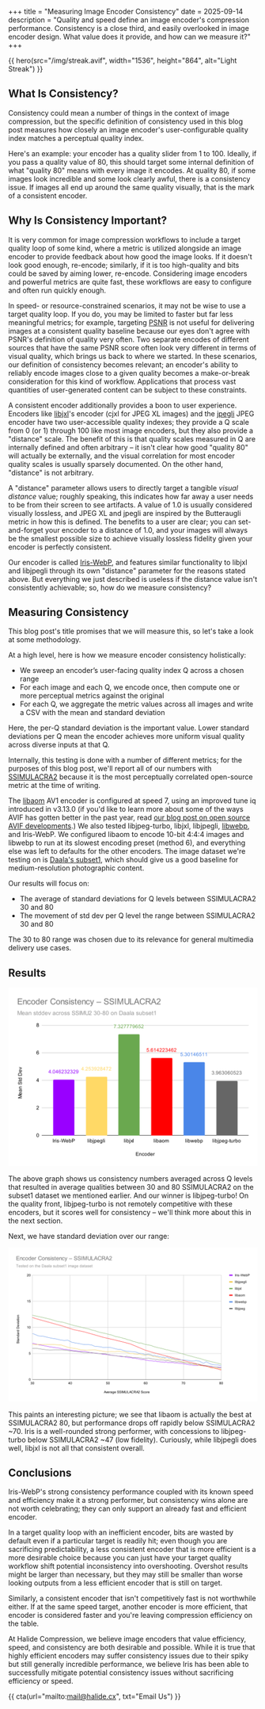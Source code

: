 +++
title = "Measuring Image Encoder Consistency"
date = 2025-09-14
description = "Quality and speed define an image encoder's compression performance. Consistency is a close third, and easily overlooked in image encoder design. What value does it provide, and how can we measure it?"
+++

{{ hero(src="/img/streak.avif", width="1536", height="864", alt="Light Streak")
}}

## What Is Consistency?

Consistency could mean a number of things in the context of image compression,
but the specific definition of consistency used in this blog post measures how
closely an image encoder's user-configurable quality index matches a perceptual
quality index.

Here's an example: your encoder has a quality slider from 1 to 100. Ideally, if
you pass a quality value of 80, this should target some internal definition of
what "quality 80" means with every image it encodes. At quality 80, if some
images look incredible and some look clearly awful, there is a consistency
issue. If images all end up around the same quality visually, that is the mark
of a consistent encoder.

## Why Is Consistency Important?

It is very common for image compression workflows to include a target quality
loop of some kind, where a metric is utilized alongside an image encoder to
provide feedback about how good the image looks. If it doesn't look good enough,
re-encode; similarly, if it is too high-quality and bits could be saved by
aiming lower, re-encode. Considering image encoders and powerful metrics are
quite fast, these workflows are easy to configure and often run quickly enough.

In speed- or resource-constrained scenarios, it may not be wise to use a target
quality loop. If you do, you may be limited to faster but far less meaningful
metrics; for example, targeting [PSNR](https://wiki.x266.mov/docs/metrics/PSNR)
is not useful for delivering images at a consistent quality baseline because our
eyes don't agree with PSNR's definition of quality very often. Two separate
encodes of different sources that have the same PSNR score often look very
different in terms of visual quality, which brings us back to where we started.
In these scenarios, our definition of consistency becomes relevant; an encoder's
ability to reliably encode images close to a given quality becomes a
make-or-break consideration for this kind of workflow. Applications that process
vast quantities of user-generated content can be subject to these constraints.

A consistent encoder additionally provides a boon to user experience. Encoders
like [libjxl](https://github.com/libjxl/libjxl)'s encoder (cjxl for JPEG XL
images) and the [jpegli](https://github.com/google/jpegli) JPEG encoder have two
user-accessible quality indexes; they provide a Q scale from 0 (or 1) through
100 like most image encoders, but they also provide a "distance" scale. The
benefit of this is that quality scales measured in Q are internally defined and
often arbitrary – it isn't clear how good "quality 80" will actually be
externally, and the visual correlation for most encoder quality scales is
usually sparsely documented. On the other hand, "distance" is not arbitrary.

A "distance" parameter allows users to directly target a tangible _visual
distance_ value; roughly speaking, this indicates how far away a user needs to
be from their screen to see artifacts. A value of 1.0 is usually considered
visually lossless, and JPEG XL and jpegli are inspired by the Butteraugli metric
in how this is defined. The benefits to a user are clear; you can set-and-forget
your encoder to a distance of 1.0, and your images will always be the smallest
possible size to achieve visually lossless fidelity given your encoder is
perfectly consistent.

Our encoder is called [Iris-WebP](https://halide.cx/iris/), and features similar
functionality to libjxl and libjpegli through its own "distance" parameter for
the reasons stated above. But everything we just described is useless if the
distance value isn't consistently achievable; so, how do we measure consistency?

## Measuring Consistency

This blog post's title promises that we will measure this, so let's take a look
at some methodology.

At a high level, here is how we measure encoder consistency holistically:

- We sweep an encoder’s user-facing quality index Q across a chosen range
- For each image and each Q, we encode once, then compute one or more perceptual
  metrics against the original
- For each Q, we aggregate the metric values across all images and write a CSV
  with the mean and standard deviation

Here, the per-Q standard deviation is the important value. Lower standard
deviations per Q mean the encoder achieves more uniform visual quality across
diverse inputs at that Q.

Internally, this testing is done with a number of different metrics; for the
purposes of this blog post, we'll report all of our numbers with
[SSIMULACRA2](https://github.com/cloudinary/ssimulacra2) because it is the most
perceptually correlated open-source metric at the time of writing.

The [libaom](https://aomedia.googlesource.com/aom/) AV1 encoder is configured at
speed 7, using an improved tune iq introduced in v3.13.0 (if you'd like to learn
more about some of the ways AVIF has gotten better in the past year, read
[our blog post on open source AVIF developments](https://halide.cx/blog/improving-avif-in-open-source).)
We also tested libjpeg-turbo, libjxl, libjpegli,
[libwebp](https://chromium.googlesource.com/webm/libwebp/), and Iris-WebP. We
configured libaom to encode 10-bit 4:4:4 images and libwebp to run at its
slowest encoding preset (method 6), and everything else was left to defaults for
the other encoders. The image dataset we're testing on is
[Daala's subset1](https://github.com/WyohKnott/image-formats-comparison/tree/gh-pages/comparisonfiles/subset1/Original),
which should give us a good baseline for medium-resolution photographic content.

Our results will focus on:

- The average of standard deviations for Q levels between SSIMULACRA2 30 and 80
- The movement of std dev per Q level the range between SSIMULACRA2 30 and 80

The 30 to 80 range was chosen due to its relevance for general multimedia
delivery use cases.

## Results

![Average standard deviation across Q levels](/img/avg_stddev_ssimu2.svg)

The above graph shows us consistency numbers averaged across Q levels that
resulted in average qualities between 30 and 80 SSIMULACRA2 on the subset1
dataset we mentioned earlier. And our winner is libjpeg-turbo! On the quality
front, libjpeg-turbo is not remotely competitive with these encoders, but it
scores well for consistency – we'll think more about this in the next section.

Next, we have standard deviation over our range:

![Standard deviation graphed](/img/stddev_graphed_ssimu2.svg)

This paints an interesting picture; we see that libaom is actually the best at
SSIMULACRA2 80, but performance drops off rapidly below SSIMULACRA2 ~70. Iris is
a well-rounded strong performer, with concessions to libjpeg-turbo below
SSIMULACRA2 ~47 (low fidelity). Curiously, while libjpegli does well, libjxl is
not all that consistent overall.

## Conclusions

Iris-WebP's strong consistency performance coupled with its known speed and
efficiency make it a strong performer, but consistency wins alone are not worth
celebrating; they can only support an already fast and efficient encoder.

In a target quality loop with an inefficient encoder, bits are wasted by default
even if a particular target is readily hit; even though you are sacrificing
predictability, a less consistent encoder that is more efficient is a more
desirable choice because you can just have your target quality workflow shift
potential inconsistency into overshooting. Overshot results might be larger than
necessary, but they may still be smaller than worse looking outputs from a less
efficient encoder that is still on target.

Similarly, a consistent encoder that isn't competitively fast is not worthwhile
either. If at the same speed target, another encoder is more efficient, that
encoder is considered faster and you're leaving compression efficiency on the
table.

At Halide Compression, we believe image encoders that value efficiency, speed,
and consistency are both desirable and possible. While it is true that highly
efficient encoders may suffer consistency issues due to their spiky but still
generally incredible performance, we believe Iris has been able to successfully
mitigate potential consistency issues without sacrificing efficiency or speed.

{{ cta(url="mailto:mail@halide.cx", txt="Email Us") }}
